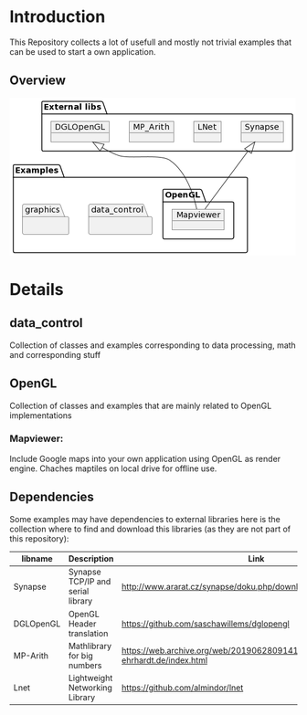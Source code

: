 # Introduction
This Repository collects a lot of usefull and mostly not trivial examples that can be used to start a own application.

## Overview
![](Overview.png)

# Details

## data_control

Collection of classes and examples corresponding to data processing, math and corresponding stuff


## OpenGL

Collection of classes and examples that are mainly related to OpenGL implementations

### Mapviewer:

Include Google maps into your own application using OpenGL as render engine. Chaches maptiles on local drive for offline use.

## Dependencies
Some examples may have dependencies to external libraries here is the collection where to find and download this libraries (as they are not part of this repository):

| libname | Description | Link |
|---|---|---|
| Synapse | Synapse TCP/IP and serial library | http://www.ararat.cz/synapse/doku.php/download |
| DGLOpenGL | OpenGL Header translation | https://github.com/saschawillems/dglopengl |
| MP-Arith | Mathlibrary for big numbers | https://web.archive.org/web/20190628091417/http://www.wolfgang-ehrhardt.de/index.html |
| Lnet | Lightweight Networking Library | https://github.com/almindor/lnet |

